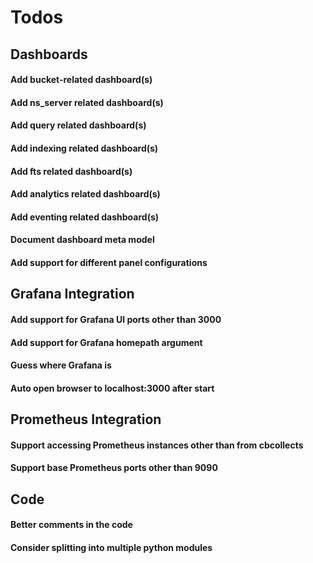 # Todos

## Dashboards

#### Add bucket-related dashboard(s)
#### Add ns_server related dashboard(s)
#### Add query related dashboard(s)
#### Add indexing related dashboard(s)
#### Add fts related dashboard(s)
#### Add analytics related dashboard(s)
#### Add eventing related dashboard(s)
#### Document dashboard meta model
#### Add support for different panel configurations

## Grafana Integration

#### Add support for Grafana UI ports other than 3000
#### Add support for Grafana homepath argument
#### Guess where Grafana is
#### Auto open browser to localhost:3000 after start

## Prometheus Integration

#### Support accessing Prometheus instances other than from cbcollects
#### Support base Prometheus ports other than 9090

## Code
#### Better comments in the code
#### Consider splitting into multiple python modules




